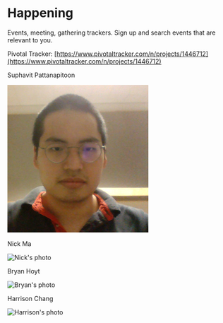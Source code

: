 # Happening
Events, meeting, gathering trackers. Sign up and search events that are relevant to you.

Pivotal Tracker: [https://www.pivotaltracker.com/n/projects/1446712](https://www.pivotaltracker.com/n/projects/1446712)

Suphavit Pattanapitoon

![alt tag](https://github.com/scalableinternetservices/Happening/blob/master/team/sp.png)

Nick Ma

![Nick's photo](https://scontent-sjc2-1.xx.fbcdn.net/hphotos-xap1/v/t1.0-9/10849752_10205803553836451_2328308321697170721_n.jpg?oh=18e7eaa03b1b720014c058115afd330c&oe=568A6A2C)

Bryan Hoyt

![Bryan's photo](http://screenshu.com/static/uploads/temporary/6x/8b/1u/5unr08.jpg)

Harrison Chang

![Harrison's photo](https://scontent-sjc2-1.xx.fbcdn.net/hphotos-frc3/v/t1.0-9/10710763_4667320017393_6448121638709415701_n.jpg?oh=c35b6b45d80816c624fb9faba76ac99d&oe=568D7BE7)
